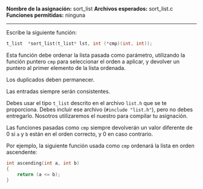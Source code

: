 **Nombre de la asignación:** sort_list
**Archivos esperados:** sort_list.c
**Funciones permitidas:** ninguna

---

Escribe la siguiente función:

```c
t_list	*sort_list(t_list* lst, int (*cmp)(int, int));
```

Esta función debe ordenar la lista pasada como parámetro, utilizando la función puntero `cmp` para seleccionar el orden a aplicar, y devolver un puntero al primer elemento de la lista ordenada.

Los duplicados deben permanecer.

Las entradas siempre serán consistentes.

Debes usar el tipo `t_list` descrito en el archivo `list.h` que se te proporciona. Debes incluir ese archivo (`#include "list.h"`), pero no debes entregarlo. Nosotros utilizaremos el nuestro para compilar tu asignación.

Las funciones pasadas como `cmp` siempre devolverán un valor diferente de 0 si `a` y `b` están en el orden correcto, y 0 en caso contrario.

Por ejemplo, la siguiente función usada como `cmp` ordenará la lista en orden ascendente:

```c
int ascending(int a, int b)
{
	return (a <= b);
}
```
